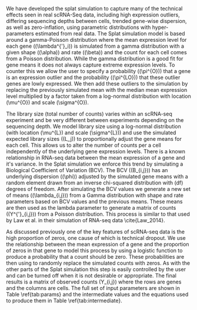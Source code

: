 We have developed the splat simulation to capture many of the technical effects seen in real scRNA-Seq data, including high expression outliers, differing sequencing depths between cells, trended gene-wise dispersion, as well as zero-inflation, using parametric distributions with hyper-parameters estimated from real data. The Splat simulation model is based around a gamma-Poisson distribution where the mean expression level for each gene (\(\lambda^{'}_i\)) is simulated from a gamma distribution with a given shape (\(\alpha\)) and rate (\(\beta\)) and the count for each cell comes from a Poisson distribution. While the gamma distribution is a good fit for gene means it does not always capture extreme expression levels. To counter this we allow the user to specify a probability (\(\pi^{O}\)) that a gene is an expression outlier and the probability (\(\pi^{LO}\)) that these outlier genes are lowly expressed. We then add these outliers to the simulation by replacing the previously simulated mean with the median mean expression level multiplied by a factor taken from a log-normal distribution with location \(\mu^{O}\) and scale \(\sigma^{O}\).

The library size (total number of counts) varies within an scRNA-seq experiment and be very different between experiments depending on the sequencing depth. We model library size using a log-normal distribution (with location \(\mu^{L}\) and scale \(\sigma^{L}\)) and use the simulated expected library sizes (\(L_j\)) to proportionally adjust the gene means for each cell. This allows us to alter the number of counts per a cell independently of the underlying gene expression levels. There is a known relationship in RNA-seq data between the mean expression of a gene and it's variance. In the Splat simulation we enforce this trend by simulating a Biological Coefficient of Variation (BCV). The BCV (\(B_{i,j}\)) has an underlying dispersion (\(\phi\)) adjusted by the simulated gene means with a random element drawn from an inverse chi-squared distribution with \(df\) degrees of freedom. After simulating the BCV values we generate a new set of means (\(\lambda_{i,j}\)) from a Gamma distribution with shape and rate parameters based on BCV values and the previous means. These means are then used as the lambda parameter to generate a matrix of counts (\(Y^{'}_{i,j}\)) from a Poisson distribution. This process is similar to that used by Law et al. in their simulation of RNA-seq data \cite{Law_2014}.

As discussed previously one of the key features of scRNA-seq data is the high proportion of zeros, one cause of which is technical dropout. We use the relationship between the mean expression of a gene and the proportion of zeros in that gene to model this process by using a logistic function to produce a probability that a count should be zero. These probabilities are then using to randomly replace the simulated counts with zeros. As with the other parts of the Splat simulation this step is easily controlled by the user and can be turned off when it is not desirable or appropriate. The final results is a matrix of observed counts \(Y_{i,j}\) where the rows are genes and the columns are cells. The full set of input parameters are shown in Table \ref{tab:params} and the intermediate values and the equations used to produce them in Table \ref{tab:intermediate}.